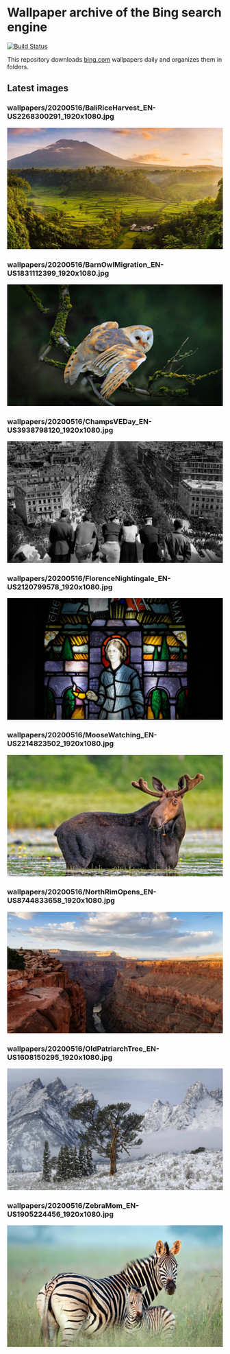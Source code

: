 # Wallpaper archive of the Bing search engine

[![Build Status](https://travis-ci.org/kijart/bing-daily-images-dl.svg?branch=wallpapers)](https://travis-ci.org/kijart/bing-daily-images-dl)

This repository downloads [bing.com](https://www.bing.com) wallpapers daily and organizes them in folders.

## Latest images

<!-- Wallpapers -->

### wallpapers/20200516/BaliRiceHarvest_EN-US2268300291_1920x1080.jpg

![wallpapers/20200516/BaliRiceHarvest_EN-US2268300291_1920x1080.jpg](wallpapers/20200516/BaliRiceHarvest_EN-US2268300291_1920x1080.jpg)

### wallpapers/20200516/BarnOwlMigration_EN-US1831112399_1920x1080.jpg

![wallpapers/20200516/BarnOwlMigration_EN-US1831112399_1920x1080.jpg](wallpapers/20200516/BarnOwlMigration_EN-US1831112399_1920x1080.jpg)

### wallpapers/20200516/ChampsVEDay_EN-US3938798120_1920x1080.jpg

![wallpapers/20200516/ChampsVEDay_EN-US3938798120_1920x1080.jpg](wallpapers/20200516/ChampsVEDay_EN-US3938798120_1920x1080.jpg)

### wallpapers/20200516/FlorenceNightingale_EN-US2120799578_1920x1080.jpg

![wallpapers/20200516/FlorenceNightingale_EN-US2120799578_1920x1080.jpg](wallpapers/20200516/FlorenceNightingale_EN-US2120799578_1920x1080.jpg)

### wallpapers/20200516/MooseWatching_EN-US2214823502_1920x1080.jpg

![wallpapers/20200516/MooseWatching_EN-US2214823502_1920x1080.jpg](wallpapers/20200516/MooseWatching_EN-US2214823502_1920x1080.jpg)

### wallpapers/20200516/NorthRimOpens_EN-US8744833658_1920x1080.jpg

![wallpapers/20200516/NorthRimOpens_EN-US8744833658_1920x1080.jpg](wallpapers/20200516/NorthRimOpens_EN-US8744833658_1920x1080.jpg)

### wallpapers/20200516/OldPatriarchTree_EN-US1608150295_1920x1080.jpg

![wallpapers/20200516/OldPatriarchTree_EN-US1608150295_1920x1080.jpg](wallpapers/20200516/OldPatriarchTree_EN-US1608150295_1920x1080.jpg)

### wallpapers/20200516/ZebraMom_EN-US1905224456_1920x1080.jpg

![wallpapers/20200516/ZebraMom_EN-US1905224456_1920x1080.jpg](wallpapers/20200516/ZebraMom_EN-US1905224456_1920x1080.jpg)

